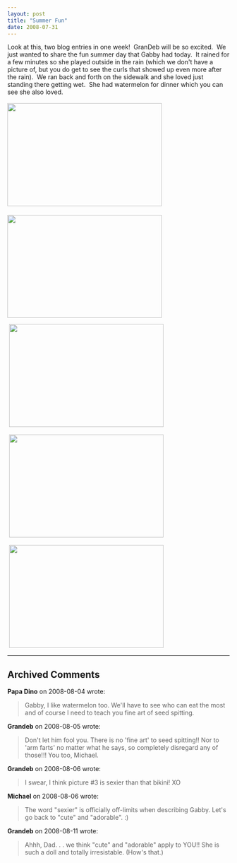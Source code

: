 ```yaml
---
layout: post
title: "Summer Fun"
date: 2008-07-31
---
```


<p>Look at this, two blog entries in one week!  GranDeb will be so excited.  We just wanted to share the fun summer day that Gabby had today.  It rained for a few minutes so she played outside in the rain (which we don't have a picture of, but you do get to see the curls that showed up even more after the rain).  We ran back and forth on the sidewalk and she loved just standing there getting wet.  She had watermelon for dinner which you can see she also loved.    <br/>
<br/>
<img height="233" alt="" src="http://www.thepaladinos.com/Portals/thepaladinos/Blog/Files/1/104/DSC_0028 (Custom).JPG " width="350"/> <br/>
<br/>
<img height="233" alt="" src="http://www.thepaladinos.com/Portals/thepaladinos/Blog/Files/1/104/DSC_0029 (Custom).JPG " width="350"/></p>
<p> <img height="233" alt="" src="http://www.thepaladinos.com/Portals/thepaladinos/Blog/Files/1/104/DSC_0033 (Custom).JPG " width="350"/></p>
<p> <img height="233" alt="" src="http://www.thepaladinos.com/Portals/thepaladinos/Blog/Files/1/104/DSC_0035 (Custom).JPG " width="350"/></p>
<p> <img height="233" alt="" src="http://www.thepaladinos.com/Portals/thepaladinos/Blog/Files/1/104/DSC_0044 (Custom).JPG " width="350"/></p>


---

## Archived Comments

**Papa Dino** on 2008-08-04 wrote:

> Gabby, I like watermelon too. We'll have to see who can eat the most and of course I need to teach you fine art of seed spitting.

**Grandeb** on 2008-08-05 wrote:

> Don't let him fool you.  There is no 'fine art' to seed spitting!!  Nor to 'arm farts' no matter what he says, so completely disregard any of those!!!  You too, Michael.

**Grandeb** on 2008-08-06 wrote:

> I swear, I think picture #3 is sexier than that bikini!  XO

**Michael** on 2008-08-06 wrote:

> The word "sexier" is officially off-limits when describing Gabby.  Let's go back to "cute" and "adorable". :)

**Grandeb** on 2008-08-11 wrote:

> Ahhh, Dad. . . we think "cute" and "adorable" apply to YOU!!  She is such a doll and totally irresistable.  (How's that.)
